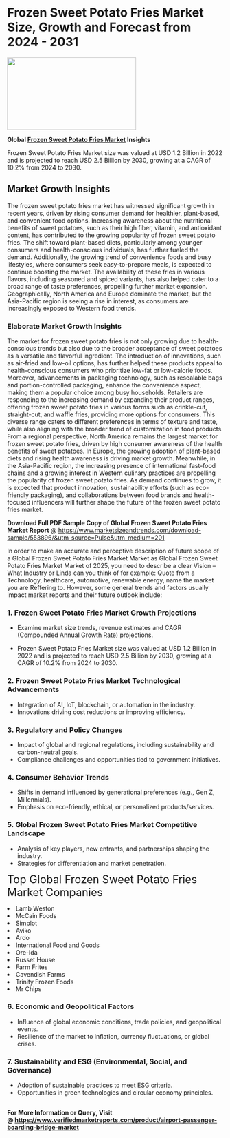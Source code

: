 <H1>Frozen Sweet Potato Fries Market Size, Growth and Forecast from 2024 - 2031</H1><img class="aligncenter size-medium wp-image-584254" src="https://thirdeyenews.in/wp-content/uploads/2024/09/Global-Market-Research-300x168.jpeg" alt="" width="300" height="168" /><p><strong>Global&nbsp;<a href="https://www.marketsizeandtrends.com/download-sample/553896/&amp;utm_source=Pulse&amp;utm_medium=201">Frozen Sweet Potato Fries Market</a> Insights</strong></p><p>Frozen Sweet Potato Fries Market size was valued at USD 1.2 Billion in 2022 and is projected to reach USD 2.5 Billion by 2030, growing at a CAGR of 10.2% from 2024 to 2030.</p><p><h2>Market Growth Insights</h2> The frozen sweet potato fries market has witnessed significant growth in recent years, driven by rising consumer demand for healthier, plant-based, and convenient food options. Increasing awareness about the nutritional benefits of sweet potatoes, such as their high fiber, vitamin, and antioxidant content, has contributed to the growing popularity of frozen sweet potato fries. The shift toward plant-based diets, particularly among younger consumers and health-conscious individuals, has further fueled the demand. Additionally, the growing trend of convenience foods and busy lifestyles, where consumers seek easy-to-prepare meals, is expected to continue boosting the market. The availability of these fries in various flavors, including seasoned and spiced variants, has also helped cater to a broad range of taste preferences, propelling further market expansion. Geographically, North America and Europe dominate the market, but the Asia-Pacific region is seeing a rise in interest, as consumers are increasingly exposed to Western food trends. <h3>Elaborate Market Growth Insights</h3> The market for frozen sweet potato fries is not only growing due to health-conscious trends but also due to the broader acceptance of sweet potatoes as a versatile and flavorful ingredient. The introduction of innovations, such as air-fried and low-oil options, has further helped these products appeal to health-conscious consumers who prioritize low-fat or low-calorie foods. Moreover, advancements in packaging technology, such as resealable bags and portion-controlled packaging, enhance the convenience aspect, making them a popular choice among busy households. Retailers are responding to the increasing demand by expanding their product ranges, offering frozen sweet potato fries in various forms such as crinkle-cut, straight-cut, and waffle fries, providing more options for consumers. This diverse range caters to different preferences in terms of texture and taste, while also aligning with the broader trend of customization in food products. From a regional perspective, North America remains the largest market for frozen sweet potato fries, driven by high consumer awareness of the health benefits of sweet potatoes. In Europe, the growing adoption of plant-based diets and rising health awareness is driving market growth. Meanwhile, in the Asia-Pacific region, the increasing presence of international fast-food chains and a growing interest in Western culinary practices are propelling the popularity of frozen sweet potato fries. As demand continues to grow, it is expected that product innovation, sustainability efforts (such as eco-friendly packaging), and collaborations between food brands and health-focused influencers will further shape the future of the frozen sweet potato fries market. </p><p><span class=""><strong>Download Full PDF Sample Copy of Global Frozen Sweet Potato Fries Market Report</strong> @ <a href="https://www.marketsizeandtrends.com/download-sample/553896/&amp;utm_source=Pulse&amp;utm_medium=201" target="_blank">https://www.marketsizeandtrends.com/download-sample/553896/&amp;utm_source=Pulse&amp;utm_medium=201</a></span></p><p>In order to make an accurate and perceptive description of future scope of a Global&nbsp;Frozen Sweet Potato Fries Market Market as Global&nbsp;Frozen Sweet Potato Fries Market Market of 2025, you need to describe a clear Vision &ndash; What Industry or Linda can you think of for example: Quote from a Technology, healthcare, automotive, renewable energy, name the market you are Reffering to. However, some general trends and factors usually impact market reports and their future outlook include:</p><h3>1.&nbsp;<strong>Frozen Sweet Potato Fries Market Growth Projections</strong></h3><ul><li>Examine market size trends, revenue estimates and CAGR (Compounded Annual Growth Rate) projections.</li><li><p>Frozen Sweet Potato Fries Market size was valued at USD 1.2 Billion in 2022 and is projected to reach USD 2.5 Billion by 2030, growing at a CAGR of 10.2% from 2024 to 2030.</p></li></ul><h3>2.&nbsp;<strong>Frozen Sweet Potato Fries Market Technological Advancements</strong></h3><ul><li>Integration of AI, IoT, blockchain, or automation in the industry.</li><li>Innovations driving cost reductions or improving efficiency.</li></ul><h3>3.&nbsp;<strong>Regulatory and Policy Changes</strong></h3><ul><li>Impact of global and regional regulations, including sustainability and carbon-neutral goals.</li><li>Compliance challenges and opportunities tied to government initiatives.</li></ul><h3>4.&nbsp;<strong>Consumer Behavior Trends</strong></h3><ul><li>Shifts in demand influenced by generational preferences (e.g., Gen Z, Millennials).</li><li>Emphasis on eco-friendly, ethical, or personalized products/services.</li></ul><h3>5.&nbsp;<strong>Global Frozen Sweet Potato Fries Market Competitive Landscape</strong></h3><ul><li>Analysis of key players, new entrants, and partnerships shaping the industry.</li><li>Strategies for differentiation and market penetration.</li></ul><p data-pm-slice="1 1 []"><span style="color: inherit; font-family: inherit; font-size: 25px;">Top Global Frozen Sweet Potato Fries Market Companies</span></p><div class="" data-test-id=""><p><li>Lamb Weston</li><li> McCain Foods</li><li> Simplot</li><li> Aviko</li><li> Ardo</li><li> International Food and Goods</li><li> Ore-Ida</li><li> Russet House</li><li> Farm Frites</li><li> Cavendish Farms</li><li> Trinity Frozen Foods</li><li> Mr Chips</li></p></div><h3>6.&nbsp;<strong>Economic and Geopolitical Factors</strong></h3><ul><li>Influence of global economic conditions, trade policies, and geopolitical events.</li><li>Resilience of the market to inflation, currency fluctuations, or global crises.</li></ul><h3>7.&nbsp;<strong>Sustainability and ESG (Environmental, Social, and Governance)</strong></h3><ul><li>Adoption of sustainable practices to meet ESG criteria.</li><li>Opportunities in green technologies and circular economy principles.</li></ul><h2><strong style="font-size: 14px;">For More Information or Query, Visit @&nbsp;</strong><a style="background-color: #ffffff; font-size: 14px;" href="https://www.marketsizeandtrends.com/report/frozen-sweet-potato-fries-market/" target="_blank">https://www.verifiedmarketreports.com/product/airport-passenger-boarding-bridge-market</a></h2>
